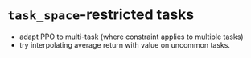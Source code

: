 # `task_space`-restricted tasks
* adapt PPO to multi-task (where constraint applies to multiple tasks)
* try interpolating average return with value on uncommon tasks.
